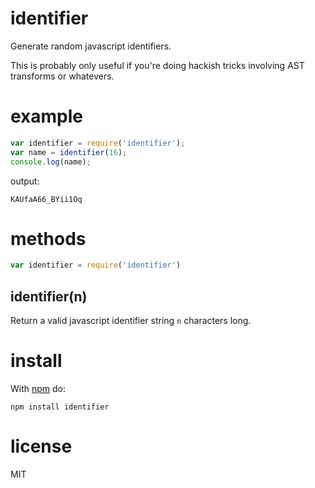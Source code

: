 identifier
==========

Generate random javascript identifiers.

This is probably only useful if you're doing hackish tricks involving AST
transforms or whatevers.

example
=======

``` js
var identifier = require('identifier');
var name = identifier(16);
console.log(name);
```

output:

```
KAUfaA66_BYii1Oq
```

methods
=======

``` js
var identifier = require('identifier')
```

identifier(n)
-------------

Return a valid javascript identifier string `n` characters long.

install
=======

With [npm](http://npmjs.org) do:

```
npm install identifier
```

license
=======

MIT
